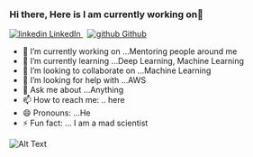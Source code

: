 ### Hi there, Here is I am currently working on👋
<p>
  <a href="https://www.linkedin.com/in/vin999" rel="nofollow noreferrer">
    <img src="https://i.stack.imgur.com/gVE0j.png" alt="linkedin"> LinkedIn
  </a> &nbsp; 
  <a href="https://https://github.com/Vini901" rel="nofollow noreferrer">
    <img src="https://i.stack.imgur.com/tskMh.png" alt="github"> Github
  </a>
</p>

- 🔭 I’m currently working on ...Mentoring people around me
- 🌱 I’m currently learning ...Deep Learning, Machine Learning
- 👯 I’m looking to collaborate on ...Machine Learning
- 🤔 I’m looking for help with ...AWS
- 💬 Ask me about ...Anything
- 📫 How to reach me: .. here
- 😄 Pronouns: ...He
- ⚡ Fun fact: ... I am a mad scientist

![Alt Text](https://media.giphy.com/media/rCmC12OWz9kTS/giphy.gif)
